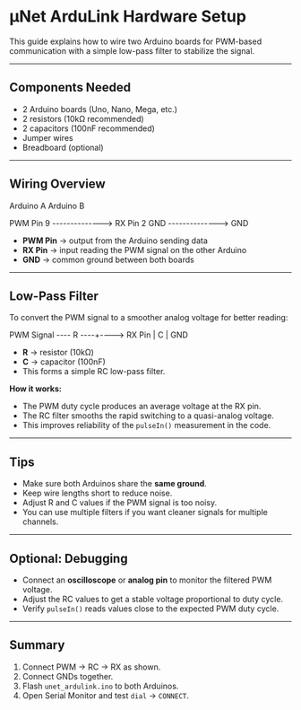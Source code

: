 # µNet ArduLink Hardware Setup

This guide explains how to wire two Arduino boards for PWM-based communication
with a simple low-pass filter to stabilize the signal.

---

## Components Needed

- 2 Arduino boards (Uno, Nano, Mega, etc.)
- 2 resistors (10kΩ recommended)
- 2 capacitors (100nF recommended)
- Jumper wires
- Breadboard (optional)

---

## Wiring Overview

Arduino A Arduino B

PWM Pin 9 --------------> RX Pin 2
GND --------------> GND

- **PWM Pin** → output from the Arduino sending data
- **RX Pin** → input reading the PWM signal on the other Arduino
- **GND** → common ground between both boards

---

## Low-Pass Filter

To convert the PWM signal to a smoother analog voltage for better reading:

PWM Signal ---- R ----+----> RX Pin
|
C
|
GND


- **R** → resistor (10kΩ)
- **C** → capacitor (100nF)
- This forms a simple RC low-pass filter.

**How it works:**

- The PWM duty cycle produces an average voltage at the RX pin.
- The RC filter smooths the rapid switching to a quasi-analog voltage.
- This improves reliability of the `pulseIn()` measurement in the code.

---

## Tips

- Make sure both Arduinos share the **same ground**.
- Keep wire lengths short to reduce noise.
- Adjust R and C values if the PWM signal is too noisy.
- You can use multiple filters if you want cleaner signals for multiple channels.

---

## Optional: Debugging

- Connect an **oscilloscope** or **analog pin** to monitor the filtered PWM voltage.
- Adjust the RC values to get a stable voltage proportional to duty cycle.
- Verify `pulseIn()` reads values close to the expected PWM duty cycle.

---

## Summary

1. Connect PWM → RC → RX as shown.
2. Connect GNDs together.
3. Flash `unet_ardulink.ino` to both Arduinos.
4. Open Serial Monitor and test `dial` → `CONNECT`.
